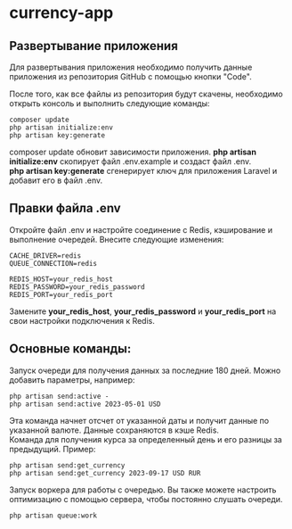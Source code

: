 # currency-app

## Развертывание приложения

Для развертывания приложения необходимо получить данные приложения из репозитория GitHub с помощью кнопки "Code".

После того, как все файлы из репозитория будут скачены, необходимо открыть консоль и выполнить следующие команды:

```shell
composer update
php artisan initialize:env
php artisan key:generate
```
composer update обновит зависимости приложения.
**php artisan initialize:env** скопирует файл .env.example и создаст файл .env.  
**php artisan key:generate** сгенерирует ключ для приложения Laravel и добавит его в файл .env.

## Правки файла .env
Откройте файл .env и настройте соединение с Redis, кэширование и выполнение очередей. Внесите следующие изменения:
```shell
CACHE_DRIVER=redis
QUEUE_CONNECTION=redis

REDIS_HOST=your_redis_host
REDIS_PASSWORD=your_redis_password
REDIS_PORT=your_redis_port
```
Замените **your_redis_host**, **your_redis_password** и **your_redis_port** на свои настройки подключения к Redis.

## Основные команды:

Запуск очереди для получения данных за последние 180 дней. Можно добавить параметры, например:
```shell
php artisan send:active - 
php artisan send:active 2023-05-01 USD
```
Эта команда начнет отсчет от указанной даты и получит данные по указанной валюте. Данные сохраняются в кэше Redis.  
Команда для получения курса за определенный день и его разницы за предыдущий. Пример:
```shell
php artisan send:get_currency
php artisan send:get_currency 2023-09-17 USD RUR
```
Запуск воркера для работы с очередью. Вы также можете настроить оптимизацию с помощью сервера, чтобы постоянно слушать очереди.
```shell
php artisan queue:work
```
